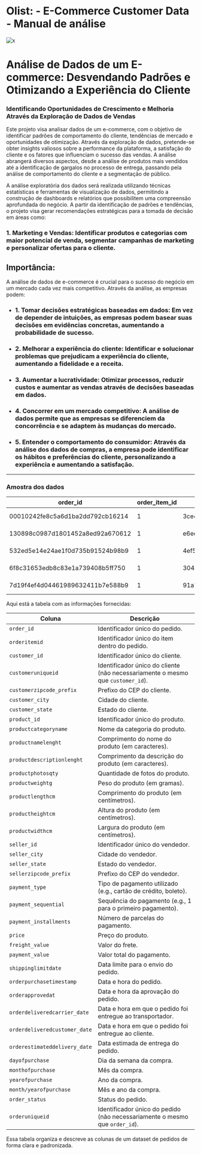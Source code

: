 # Olist: - E-Commerce Customer Data - Manual de análise

![x](https://img.notionusercontent.com/s3/prod-files-secure%2F591dff13-5117-425d-a983-ca995144a283%2Fa3119321-46eb-47aa-9e5d-648920e181b6%2FFrame_2.png/size/w=2000?exp=1727884335&sig=SAmwn0L1lk8QH_MnrV-3FqoP62FeMol-PUJtnl69ZSI)


# Análise de Dados de um E-commerce: Desvendando Padrões e Otimizando a Experiência do Cliente
### Identificando Oportunidades de Crescimento e Melhoria Através da Exploração de Dados de Vendas

Este projeto visa analisar dados de um e-commerce, com o objetivo de identificar padrões de comportamento do cliente, tendências de mercado e oportunidades de otimização. Através da exploração de dados, pretende-se obter insights valiosos sobre a performance da plataforma, a satisfação do cliente e os fatores que influenciam o sucesso das vendas. A análise abrangerá diversos aspectos, desde a análise de produtos mais vendidos até a identificação de gargalos no processo de entrega, passando pela análise de comportamento do cliente e a segmentação de público. 

A análise exploratória dos dados será realizada utilizando técnicas estatísticas e ferramentas de visualização de dados, permitindo a construção de dashboards e relatórios que possibilitem uma compreensão aprofundada do negócio. A partir da identificação de padrões e tendências, o projeto visa gerar recomendações estratégicas para a tomada de decisão em áreas como:

### 1. Marketing e Vendas:  Identificar produtos e categorias com maior potencial de venda, segmentar campanhas de marketing e personalizar ofertas para o cliente.

## Importância:
A análise de dados de e-commerce é crucial para o sucesso do negócio em um mercado cada vez mais competitivo. Através da análise, as empresas podem:

- ###  1. **Tomar decisões estratégicas baseadas em dados:** Em vez de depender de intuições, as empresas podem basear suas decisões em evidências concretas, aumentando a probabilidade de sucesso.

- ###  2. **Melhorar a experiência do cliente:** Identificar e solucionar problemas que prejudicam a experiência do cliente, aumentando a fidelidade e a receita.

- ### 3. **Aumentar a lucratividade:** Otimizar processos, reduzir custos e aumentar as vendas através de decisões baseadas em dados.

- ### 4. **Concorrer em um mercado competitivo:**  A análise de dados permite que as empresas se diferenciem da concorrência e se adaptem às mudanças do mercado.

- ### 5. **Entender o comportamento do consumidor:** Através da análise dos dados de compras, a empresa pode identificar os hábitos e preferências do cliente, personalizando a experiência e aumentando a satisfação.








---


### Amostra dos dados
| order_id                          | order_item_id | customer_id                        | customer_unique_id                  | customer_zip_code_prefix | customer_city         | customer_state | product_id                        | product_category_name | product_name_lenght | product_description_lenght | product_photos_qty | product_weight_g | product_length_cm | product_height_cm | product_width_cm | seller_id                         | seller_city      | seller_state | seller_zip_code_prefix | payment_type | payment_sequential | payment_installments | installments_price | price | freight_value | payment_value | shipping_limit_date  | order_purchase_timestamp | order_approved_at     | order_delivered_carrier_date | order_delivered_customer_date | order_estimated_delivery_date | shipping_duration   | day_of_purchase | month_of_purchase | year_of_purchase | month/year_of_purchase | order_status | order_unique_id                    |
|------------------------------------|---------------|------------------------------------|------------------------------------|-------------------------|-----------------------|----------------|------------------------------------|-----------------------|--------------------|--------------------------|-------------------|-----------------|------------------|------------------|-----------------|------------------------------------|-----------------|--------------|-----------------------|--------------|-------------------|----------------------|--------------------|-------|---------------|---------------|----------------------|--------------------------|----------------------|-----------------------------|-----------------------------|----------------------------|---------------------|-----------------|-------------------|-----------------|-----------------------|--------------|------------------------------------|
| 00010242fe8c5a6d1ba2dd792cb16214   | 1             | 3ce436f183e68e07877b285a838db11a   | 871766c5855e863f6eccc05f988b23cb   | 28013                   | campos dos goytacazes | RJ             | 4244733e06e7ecb4970a6e2683c13e61   | cool_stuff            | 58.0               | 598.0                    | 4.0               | 650.0           | 28.0             | 9.0              | 14.0            | 48436dade18ac8b2bce089ec2a041202   | volta redonda    | SP           | 27277                 | credit_card  | 1                 | 2                    | 36.0               | 58.9  | 13.29         | 72.19         | 2017-09-19 09:45:35   | 2017-09-13 08:59:02       | 2017-09-13 09:45:35   | 2017-09-19 18:34:16          | 2017-09-20 23:43:48          | 2017-09-29 00:00:00         | 7 days 14:44:46      | Wednesday       | September         | 2017            | September-2017            | delivered    | 00010242fe8c5a6d1ba2dd792cb16214-1 |
| 130898c0987d1801452a8ed92a670612   | 1             | e6eecc5a77de221464d1c4eaff0a9b64   | 0fb8e3eab2d3e79d92bb3fffbb97f188   | 75800                   | jatai                | GO             | 4244733e06e7ecb4970a6e2683c13e61   | cool_stuff            | 58.0               | 598.0                    | 4.0               | 650.0           | 28.0             | 9.0              | 14.0            | 48436dade18ac8b2bce089ec2a041202   | volta redonda    | SP           | 27277                 | boleto       | 1                 | 1                    | 74.0               | 55.9  | 17.96         | 73.86         | 2017-07-05 02:44:11   | 2017-06-28 11:52:20       | 2017-06-29 02:44:11   | 2017-07-05 12:00:33          | 2017-07-13 20:39:29          | 2017-07-26 00:00:00         | 15 days 08:47:09     | Wednesday       | June              | 2017            | June-2017                | delivered    | 130898c0987d1801452a8ed92a670612-1 |
| 532ed5e14e24ae1f0d735b91524b98b9   | 1             | 4ef55bf80f711b372afebcb7c715344a   | 3419052c8c6b45daf79c1e426f9e9bcb   | 30720                   | belo horizonte        | MG             | 4244733e06e7ecb4970a6e2683c13e61   | cool_stuff            | 58.0               | 598.0                    | 4.0               | 650.0           | 28.0             | 9.0              | 14.0            | 48436dade18ac8b2bce089ec2a041202   | volta redonda    | SP           | 27277                 | credit_card  | 1                 | 2                    | 41.5               | 64.9  | 18.33         | 83.23         | 2018-05-23 10:56:25   | 2018-05-18 10:25:53       | 2018-05-18 12:31:43   | 2018-05-23 14:05:00          | 2018-06-04 18:34:26          | 2018-06-07 00:00:00         | 17 days 08:08:33     | Friday          | May               | 2018            | May-2018                 | delivered    | 532ed5e14e24ae1f0d735b91524b98b9-1 |
| 6f8c31653edb8c83e1a739408b5ff750   | 1             | 30407a72ad8b3f4df4d15369126b20c9   | e7c828d22c0682c1565252deefbe334d   | 83070                   | sao jose dos pinhais  | PR             | 4244733e06e7ecb4970a6e2683c13e61   | cool_stuff            | 58.0               | 598.0                    | 4.0               | 650.0           | 28.0             | 9.0              | 14.0            | 48436dade18ac8b2bce089ec2a041202   | volta redonda    | SP           | 27277                 | credit_card  | 1                 | 3                    | 25.0               | 58.9  | 16.17         | 75.07         | 2017-08-07 18:55:08   | 2017-08-01 18:38:42       | 2017-08-01 18:55:08   | 2017-08-02 19:07:36          | 2017-08-09 21:26:33          | 2017-08-25 00:00:00         | 8 days 02:47:51      | Tuesday         | August            | 2017            | August-2017              | delivered    | 6f8c31653edb8c83e1a739408b5ff750-1 |
| 7d19f4ef4d04461989632411b7e588b9   | 1             | 91a792fef70ecd8cc69d3c7feb3d12da   | 0bb98ba72dcc08e95f9d8cc434e9a2cc   | 36400                   | conselheiro lafaiete  | MG             | 4244733e06e7ecb4970a6e2683c13e61   | cool_stuff            | 58.0               | 598.0                    | 4.0               | 650.0           | 28.0             | 9.0              | 14.0            | 48436dade18ac8b2bce089ec2a041202   | volta redonda    | SP           | 27277                 | credit_card  | 1                 | 4                    | 18.0               | 58.9  | 13.29         | 72.19         | 2017-08-16 22:05:11   | 2017-08-10 21:48:40       | 2017-08-10 22:05:11   | 2017-08-11 19:43:07          | 2017-08-24 20:04:21








Aqui está a tabela com as informações fornecidas:

| **Coluna**                        | **Descrição**                                                                 |
|------------------------------------|-------------------------------------------------------------------------------|
| `order_id`                        | Identificador único do pedido.                                                |
| `orderitemid`                     | Identificador único do item dentro do pedido.                                 |
| `customer_id`                     | Identificador único do cliente.                                               |
| `customeruniqueid`                | Identificador único do cliente (não necessariamente o mesmo que `customer_id`).|
| `customerzipcode_prefix`          | Prefixo do CEP do cliente.                                                    |
| `customer_city`                   | Cidade do cliente.                                                           |
| `customer_state`                  | Estado do cliente.                                                           |
| `product_id`                      | Identificador único do produto.                                               |
| `productcategoryname`             | Nome da categoria do produto.                                                 |
| `productnamelenght`               | Comprimento do nome do produto (em caracteres).                               |
| `productdescriptionlenght`        | Comprimento da descrição do produto (em caracteres).                          |
| `productphotosqty`                | Quantidade de fotos do produto.                                               |
| `productweightg`                  | Peso do produto (em gramas).                                                  |
| `productlengthcm`                 | Comprimento do produto (em centímetros).                                      |
| `productheightcm`                 | Altura do produto (em centímetros).                                           |
| `productwidthcm`                  | Largura do produto (em centímetros).                                          |
| `seller_id`                       | Identificador único do vendedor.                                              |
| `seller_city`                     | Cidade do vendedor.                                                          |
| `seller_state`                    | Estado do vendedor.                                                          |
| `sellerzipcode_prefix`            | Prefixo do CEP do vendedor.                                                   |
| `payment_type`                    | Tipo de pagamento utilizado (e.g., cartão de crédito, boleto).                |
| `payment_sequential`              | Sequência do pagamento (e.g., 1 para o primeiro pagamento).                   |
| `payment_installments`            | Número de parcelas do pagamento.                                              |
| `price`                           | Preço do produto.                                                            |
| `freight_value`                   | Valor do frete.                                                              |
| `payment_value`                   | Valor total do pagamento.                                                     |
| `shippinglimitdate`               | Data limite para o envio do pedido.                                           |
| `orderpurchasetimestamp`          | Data e hora do pedido.                                                        |
| `orderapprovedat`                 | Data e hora da aprovação do pedido.                                           |
| `orderdeliveredcarrier_date`      | Data e hora em que o pedido foi entregue ao transportador.                    |
| `orderdeliveredcustomer_date`     | Data e hora em que o pedido foi entregue ao cliente.                          |
| `orderestimateddelivery_date`     | Data estimada de entrega do pedido.                                           |
| `dayofpurchase`                   | Dia da semana da compra.                                                      |
| `monthofpurchase`                 | Mês da compra.                                                               |
| `yearofpurchase`                  | Ano da compra.                                                               |
| `month/yearofpurchase`            | Mês e ano da compra.                                                         |
| `order_status`                    | Status do pedido.                                                            |
| `orderuniqueid`                   | Identificador único do pedido (não necessariamente o mesmo que `order_id`).   |

Essa tabela organiza e descreve as colunas de um dataset de pedidos de forma clara e padronizada.